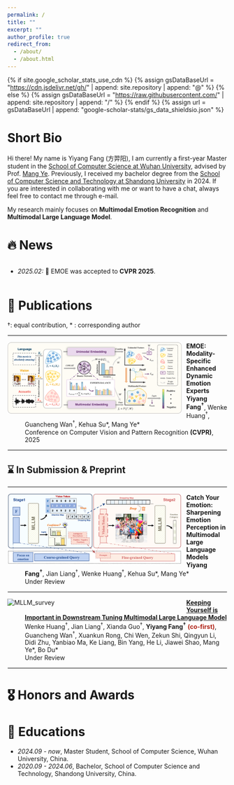 ```yaml
---
permalink: /
title: ""
excerpt: ""
author_profile: true
redirect_from: 
  - /about/
  - /about.html
---
```


<style>
  dl {
    margin-top: 1px;
    margin-bottom: 5px; /* 调整这个值以获得合适的间距 */
    clear: both;
  }

  img {
    display: block;
    margin: 0px 10px 10px 0px; /* 图片居中 上右下左*/ 
    max-width: 100%; /* 限制图片最大宽度 */
  }

  hr {
    border: 1px solid #ebebeb; /* 调整分隔线的颜色和样式 */
    /* margin: 10px;  */
    clear: both; 
  }


  dl dd {
  color: #; 
  margin-top: 1px; 
  margin-bottom: 1px;
}

  dl dd strong {
  font-weight: bold;
  }


  .publication-title {
    font-weight: bold;
  }

  .image-container {
    display: flex;
    justify-content: center;
    gap: 10px; /* 控制图片间距 */
    margin: 20px 0;
  }

  .image-container img {
    max-width: 150px; /* 控制最大宽度 */
    height: auto;
    margin: 0; /* 移除原来的 margin */
  }

  .co-first {
    color: #B02418;
  }
  
</style>

{% if site.google_scholar_stats_use_cdn %}
{% assign gsDataBaseUrl = "https://cdn.jsdelivr.net/gh/" | append: site.repository | append: "@" %}
{% else %}
{% assign gsDataBaseUrl = "https://raw.githubusercontent.com/" | append: site.repository | append: "/" %}
{% endif %}
{% assign url = gsDataBaseUrl | append: "google-scholar-stats/gs_data_shieldsio.json" %}

<span class='anchor' id='about-me'></span>


# Short Bio

Hi there! My name is Yiyang Fang (方羿阳), I am currently a first-year Master student in the [School of Computer Science at Wuhan University](https://cs.whu.edu.cn/), advised by Prof. [Mang Ye](https://scholar.google.com/citations?user=j-HxRy0AAAAJ&hl=zh-CN). Previously, I received my bachelor degree from the [School of Computer Science and Technology at Shandong University](https://www.cs.sdu.edu.cn/) in 2024. If you are interested in collaborating with me or want to have a chat, always feel free to contact me through e-mail.

My research mainly focuses on **Multimodal Emotion Recognition** and **Multimodal Large Language Model**.




# 🔥 News
<div style="max-height: 200px; overflow-y: auto;">
<ul>
  <li><em>2025.02:</em> 🚀 EMOE was accepted to <strong>CVPR 2025</strong>.</li>
</ul>
</div>

# 📝 Publications 

&dagger;: equal contribution, * : corresponding author

<hr>

<dl>
  <dt><img align="left" width="400" src="../images/paper/EMOE.png" alt="EMOE"></dt>
  <dd><a class="publication-title">EMOE: Modality-Specific Enhanced Dynamic Emotion Experts</a></dd>
  <dd><strong>Yiyang Fang<sup>&dagger;</sup></strong>, Wenke Huang<sup>&dagger;</sup>, Guancheng Wan<sup>&dagger;</sup>, Kehua Su*, Mang Ye*</dd>
  <dd>Conference on Computer Vision and Pattern Recognition <strong>(CVPR)</strong>, 2025</dd>
</dl>

<hr>

## ⌛️ In Submission & Preprint
<hr>

<dl>
  <dt><img align="left" width="400" src="../images/paper/SEPM.png" alt="SEPM"></dt>
  <dd><a class="publication-title">Catch Your Emotion: Sharpening Emotion Perception in Multimodal Large Language Models</a></dd>
  <dd><strong>Yiyang Fang<sup>&dagger;</sup></strong>, Jian Liang<sup>&dagger;</sup>, Wenke Huang<sup>&dagger;</sup>, Kehua Su*, Mang Ye*</dd>
  <dd>Under Review</dd>
</dl>

<hr>

<dl>
  <dt><img align="left" width="400" src="../images/paper/MLLM_survey.png" alt="MLLM_survey"></dt>
  <dd><a href="https://arxiv.org/abs/2503.04543" class="publication-title">Keeping Yourself is Important in Downstream Tuning Multimodal Large Language Model</a></dd>
  <dd>Wenke Huang<sup>&dagger;</sup>, Jian Liang<sup>&dagger;</sup>, Xianda Guo<sup>&dagger;</sup>, <strong>Yiyang Fang<sup>&dagger;</sup></strong> <strong><span class="co-first">(co-first)</span></strong>, Guancheng Wan<sup>&dagger;</sup>, Xuankun Rong, Chi Wen, Zekun Shi, Qingyun Li, Didi Zhu, Yanbiao Ma, Ke Liang, Bin Yang, He Li, Jiawei Shao, Mang Ye*, Bo Du*</dd>
  <dd>Under Review</dd>
</dl>

<hr>


# 🎖 Honors and Awards



# 📖 Educations

- *2024.09 - now*, Master Student, School of Computer Science, Wuhan University, China.
- *2020.09 - 2024.06*, Bachelor, School of Computer Science and Technology, Shandong University, China.

